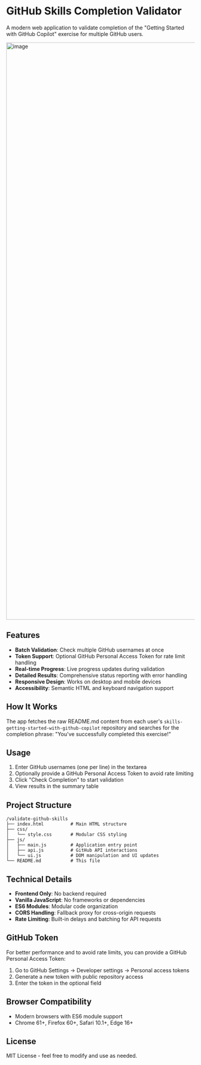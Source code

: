 # GitHub Skills Completion Validator

A modern web application to validate completion of the "Getting Started with GitHub Copilot" exercise for multiple GitHub users.

<img width="2507" height="1542" alt="image" src="https://github.com/user-attachments/assets/f130af5c-c49a-47bf-9870-1b0c47817aa1" />

## Features

- **Batch Validation**: Check multiple GitHub usernames at once
- **Token Support**: Optional GitHub Personal Access Token for rate limit handling
- **Real-time Progress**: Live progress updates during validation
- **Detailed Results**: Comprehensive status reporting with error handling
- **Responsive Design**: Works on desktop and mobile devices
- **Accessibility**: Semantic HTML and keyboard navigation support

## How It Works

The app fetches the raw README.md content from each user's `skills-getting-started-with-github-copilot` repository and searches for the completion phrase: "You've successfully completed this exercise!"

## Usage

1. Enter GitHub usernames (one per line) in the textarea
2. Optionally provide a GitHub Personal Access Token to avoid rate limiting
3. Click "Check Completion" to start validation
4. View results in the summary table

## Project Structure

```
/validate-github-skills
├── index.html          # Main HTML structure
├── css/
│   └── style.css       # Modular CSS styling
├── js/
│   ├── main.js         # Application entry point
│   ├── api.js          # GitHub API interactions
│   └── ui.js           # DOM manipulation and UI updates
└── README.md           # This file
```

## Technical Details

- **Frontend Only**: No backend required
- **Vanilla JavaScript**: No frameworks or dependencies
- **ES6 Modules**: Modular code organization
- **CORS Handling**: Fallback proxy for cross-origin requests
- **Rate Limiting**: Built-in delays and batching for API requests

## GitHub Token

For better performance and to avoid rate limits, you can provide a GitHub Personal Access Token:

1. Go to GitHub Settings → Developer settings → Personal access tokens
2. Generate a new token with public repository access
3. Enter the token in the optional field

## Browser Compatibility

- Modern browsers with ES6 module support
- Chrome 61+, Firefox 60+, Safari 10.1+, Edge 16+

## License

MIT License - feel free to modify and use as needed.

